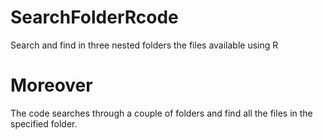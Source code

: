 # SearchFolderRcode
Search and find in three nested folders the files available using R


# Moreover

The code searches through a couple of folders and find all the files in the specified folder. 
